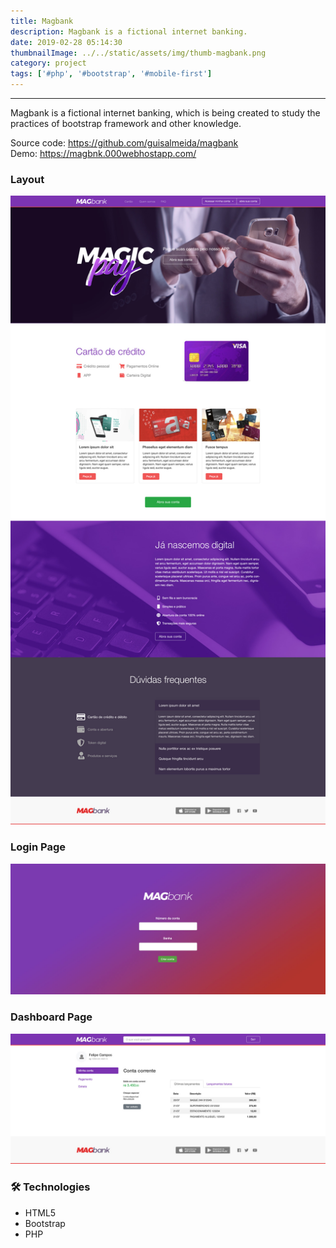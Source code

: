 ```yaml
---
title: Magbank
description: Magbank is a fictional internet banking.
date: 2019-02-28 05:14:30
thumbnailImage: ../../static/assets/img/thumb-magbank.png
category: project
tags: ['#php', '#bootstrap', '#mobile-first']
---
```

___

Magbank is a fictional internet banking, which is being created to study the practices of bootstrap framework and other knowledge.  

<p>
    Source code:  
    <a href="https://github.com/guisalmeida/magbank" target="_blank">
        https://github.com/guisalmeida/magbank
    </a>
    <br>
    Demo:
    <a href="https://magbnk.000webhostapp.com/" target="_blank">
        https://magbnk.000webhostapp.com/
    </a>
</p>
 
### **Layout**  
![Home Layout](../../static/assets/img/magbank-home.jpg)  

### **Login Page**  
![Login Layout](../../static/assets/img/magbank-login.jpg)

### **Dashboard Page** 
![Dashboard Layout](../../static/assets/img/magbank-dashboard.jpg)

### 🛠️ **Technologies**
-   HTML5
-   Bootstrap
-   PHP


